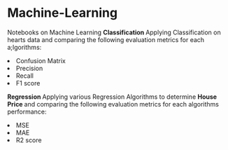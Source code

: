 # Machine-Learning
Notebooks on Machine Learning
<B> Classification </B>
Applying Classification on hearts data and comparing the following evaluation metrics for each a;lgorithms:
<li>Confusion Matrix</li>
<li>Precision</li>
<li>Recall</li>
<li>F1 score</li>

<b> Regression </b>
Applying various Regression Algorithms to determine <b> House Price </b> and comparing the following evaluation metrics for each algorithms performance:
<li>MSE</li>
<li>MAE</li>
<li>R2 score</li>


